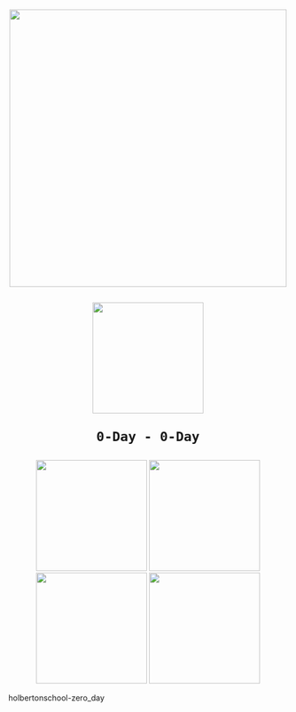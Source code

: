 <h1 align="center">
  <p align="center"><img src="https://assets.holbertonschool.com/media_images/files/000/001/247/original/header-logo-700.png" width="500">
  <p align="center"><img src="https://cdn1.iconfinder.com/data/icons/malware-and-threats/512/Zero-Day-01-512.png" width="200">
    
    0-Day - 0-Day
    
  </p>
</h1>

<p align="center"><img src="https://emojis.slackmojis.com/emojis/images/1492979700/2117/vagrant.png?1492979700" width="200">
  <img src="https://emojis.slackmojis.com/emojis/images/1580783631/7685/git.png?1580783631" width="200">
  <img src="https://emojis.slackmojis.com/emojis/images/1476969086/1264/vim.png?1476969086" width="200">
  <img src="https://emojis.slackmojis.com/emojis/images/1496435379/2368/emacs.png?1496435379" width="200">
</p>

holbertonschool-zero_day

